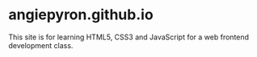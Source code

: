 # angiepyron.github.io
This site is for learning HTML5, CSS3 and JavaScript for a web frontend development class.
